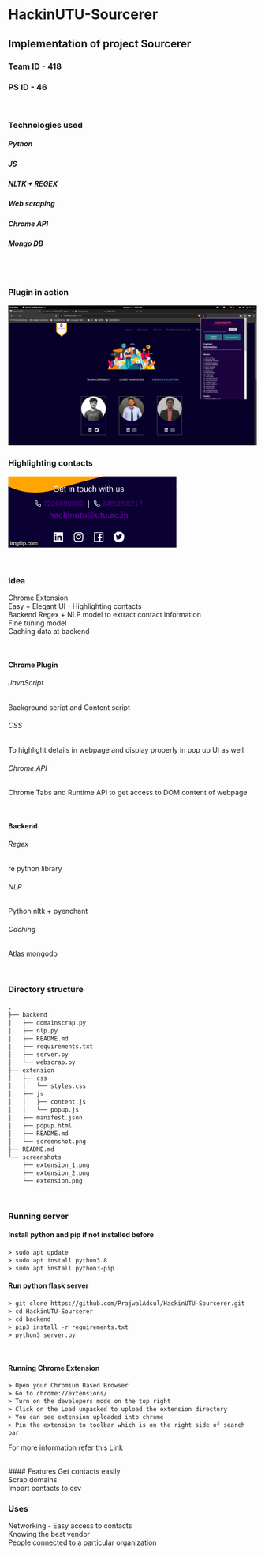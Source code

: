 # HackinUTU-Sourcerer


## Implementation of project Sourcerer
### Team ID - 418
### PS ID - 46
<br />

### Technologies used 
##### Python
##### JS
##### NLTK + REGEX
##### Web scraping
##### Chrome API
##### Mongo DB


<br />
<br />

### Plugin in action
![ext](https://github.com/PrajwalAdsul/HackinUTU-Sourcerer/blob/main/screenshots/extension.png)

### Highlighting contacts
![highlight](https://github.com/PrajwalAdsul/HackinUTU-Sourcerer/blob/main/screenshots/highlight.gif)

<br />

### Idea

Chrome Extension <br />
Easy + Elegant UI - Highlighting contacts <br />
Backend Regex + NLP model to extract contact information <br />
Fine tuning model <br />
Caching data at backend

<br />


#### Chrome Plugin
###### JavaScript
Background script and Content script
###### CSS
To highlight details in webpage and display properly in pop up UI as well
###### Chrome API
Chrome Tabs and Runtime API to get access to DOM content of webpage

<br />

#### Backend
###### Regex
re python library
###### NLP
Python nltk + pyenchant  
###### Caching
Atlas mongodb

<br />

### Directory structure
```
.
├── backend
│   ├── domainscrap.py
│   ├── nlp.py
│   ├── README.md
│   ├── requirements.txt
│   ├── server.py
│   └── webscrap.py
├── extension
│   ├── css
│   │   └── styles.css
│   ├── js
│   │   ├── content.js
│   │   └── popup.js
│   ├── manifest.json
│   ├── popup.html
│   ├── README.md
│   └── screenshot.png
├── README.md
└── screenshots
    ├── extension_1.png
    ├── extension_2.png
    └── extension.png
```
<br />

### Running server

#### Install python and pip if not installed before
```
> sudo apt update
> sudo apt install python3.8
> sudo apt install python3-pip

```

#### Run python flask server
```
> git clone https://github.com/PrajwalAdsul/HackinUTU-Sourcerer.git
> cd HackinUTU-Sourcerer
> cd backend
> pip3 install -r requirements.txt 
> python3 server.py
```
<br />

#### Running Chrome Extension
```
> Open your Chromium Based Browser 
> Go to chrome://extensions/ 
> Turn on the developers mode on the top right
> Click on the Load unpacked to upload the extension directory 
> You can see extension uploaded into chrome
> Pin the extension to toolbar which is on the right side of search bar
```
For more information refer this [Link](https://support.google.com/chrome_webstore/answer/2664769?hl=en)

<br />
#### Features
Get contacts easily <br />
Scrap domains <br />
Import contacts to csv <br />


### Uses
Networking - Easy access to contacts <br />
Knowing the best vendor <br />
People connected to a particular organization <br />

<br />
